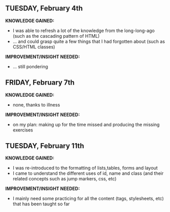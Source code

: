 ## TUESDAY, February 4th

__KNOWLEDGE GAINED:__
* I was able to refresh a lot of the knowledge from the long-long-ago (such as the cascading pattern of HTML)
* ... and could grasp quite a few things that I had forgotten about (such as CSS/HTML classes)

__IMPROVEMENT/INSIGHT NEEDED:__
* ... still pondering



## FRIDAY, February 7th

__KNOWLEDGE GAINED:__
* none, thanks to illness

__IMPROVEMENT/INSIGHT NEEDED:__
* on my plan: making up for the time missed and producing the missing exercises



## TUESDAY, February 11th

__KNOWLEDGE GAINED:__
* I was re-introduced to the formatting of lists,tables, forms and layout
* I came to understand the different uses of id, name and class (and their related concepts such as jump markers, css, etc)

__IMPROVEMENT/INSIGHT NEEDED:__
* I mainly need some practicing for all the content (tags, stylesheets, etc) that has been taught so far

